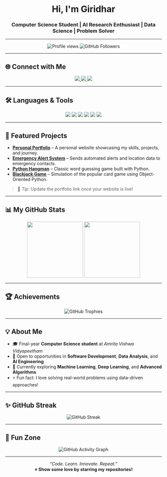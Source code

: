 <h1 align="center"> Hi, I'm Giridhar</h1>
<h3 align="center"> Computer Science Student | AI Research Enthusiast | Data Science | Problem Solver</h3>

---

<p align="center">
  <img src="https://komarev.com/ghpvc/?username=giridhar122&label=Profile%20Views&color=0e75b6&style=flat" alt="Profile views" /> 
  <img src="https://img.shields.io/github/followers/giridhar122?label=Followers&style=social" alt="GitHub Followers" />
</p>

---

## 🌐 Connect with Me
<p align="center">
  <a href="https://linkedin.com/in/giridhar-r-a01470320" target="_blank">
    <img src="https://img.shields.io/badge/-LinkedIn-0A66C2?style=for-the-badge&logo=linkedin&logoColor=white"/>
  </a>
  <a href="mailto:your.email@gmail.com" target="_blank">
    <img src="https://img.shields.io/badge/-Gmail-D14836?style=for-the-badge&logo=gmail&logoColor=white"/>
  </a>
  <a href="https://x.com/_giridhar__" target="_blank">
    <img src="https://img.shields.io/badge/-Twitter-1DA1F2?style=for-the-badge&logo=x&logoColor=white"/>
  </a>
</p>

---

## 🛠️ Languages & Tools
<p align="center">
  <img src="https://img.shields.io/badge/Python-3776AB?style=for-the-badge&logo=python&logoColor=white" />
  <img src="https://img.shields.io/badge/C-00599C?style=for-the-badge&logo=c&logoColor=white" />
  <img src="https://img.shields.io/badge/C++-00599C?style=for-the-badge&logo=c%2B%2B&logoColor=white" />
  <img src="https://img.shields.io/badge/HTML5-E34F26?style=for-the-badge&logo=html5&logoColor=white" />
  <img src="https://img.shields.io/badge/CSS3-1572B6?style=for-the-badge&logo=css3&logoColor=white" />
  <img src="https://img.shields.io/badge/MySQL-4479A1?style=for-the-badge&logo=mysql&logoColor=white" />
</p>

---

## 🚀 Featured Projects
- [**Personal Portfolio**](https://github.com/giridhar122/your-portfolio-repo) – A personal website showcasing my skills, projects, and journey.
- [**Emergency Alert System**](https://github.com/giridhar122/Emergency_Alert_System) – Sends automated alerts and location data to emergency contacts.
- [**Python Hangman**](https://github.com/giridhar122/python-hang) – Classic word guessing game built with Python.
- [**Blackjack Game**](https://github.com/giridhar122/Blackjack-) – Simulation of the popular card game using Object-Oriented Python.

> 📝 *Tip:* Update the portfolio link once your website is live!

---

## 📊 My GitHub Stats
<p align="center">
  <img src="https://github-readme-stats.vercel.app/api?username=giridhar122&show_icons=true&theme=tokyonight&hide_border=true&count_private=true" height="180em" />
  <img src="https://github-readme-stats.vercel.app/api/top-langs/?username=giridhar122&layout=compact&theme=tokyonight&hide_border=true" height="180em" />
</p>

---

## 🏆 Achievements
<p align="center">
  <img src="https://github-profile-trophy.vercel.app/?username=giridhar122&theme=tokyonight&no-frame=true&no-bg=true&margin-w=10&margin-h=10" alt="GitHub Trophies" />
</p>

---

## 💡 About Me
- 🎓 Final-year **Computer Science student** at *Amrita Vishwa Vidyapeetham*  
- 💼 Open to opportunities in **Software Development**, **Data Analysis**, and **AI Engineering**  
- 🌱 Currently exploring **Machine Learning**, **Deep Learning**, and **Advanced Algorithms**  
- ⚡ Fun fact: I love solving real-world problems using data-driven approaches!  

---

## ✨ GitHub Streak
<p align="center">
  <img src="https://github-readme-streak-stats.herokuapp.com/?user=giridhar122&theme=tokyonight&hide_border=true" alt="GitHub Streak" />
</p>

---

## 🧠 Fun Zone
<p align="center">
  <img src="https://github-readme-activity-graph.vercel.app/graph?username=giridhar122&theme=tokyo-night&hide_border=true" alt="GitHub Activity Graph" />
</p>

---

<p align="center">
  <i>“Code. Learn. Innovate. Repeat.”</i>  
  <br/>
  <b>⭐ Show some love by starring my repositories!</b>
</p>
